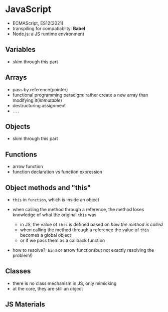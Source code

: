 # JavaScript
- ECMAScript, ES12(2021)
- transpiling for compatiablity: **Babel**
- Node.js: a JS runtime environment

## Variables
- skim through this part

## Arrays
- pass by reference(pointer)
- functional programming paradigm: rather create a new array than modifying it(*immutable*)
- destructuring assignment
- `...`

## Objects
- skim through this part

## Functions
- arrow function
- function declaration vs function expression

## Object methods and "this"
- `this` in `function`, which is inside an object
- when calling the method through a reference, the method loses knowledge of what the original `this` was
  - in JS, the value of `this` is defined based on *how the method is called*
  - when calling the method through a reference the value of `this` becomes a global object
  - or if we pass them as a callback function
 
- how to resolve?: `bind` or arrow function(but not exactly resolving the problem!)

## Classes
- there is no class mechanism in JS, only mimicking
- at the core, they are still an object

## JS Materials